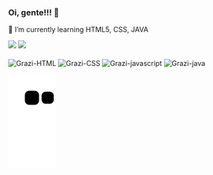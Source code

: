 ### Oi, gente!!! 👋

🌱 I’m currently learning HTML5, CSS, JAVA

<div>
  <img height ="180em" src="https://github-readme-stats.vercel.app/api?username=agraziella&show_icons=true&theme=dark&include_all_commits=true&count_private=true"/>
  <img height ="180em" src="https://github-readme-stats.vercel.app/api/top-langs/?username=agraziella&layout=compact&langs_count=16&theme=dark"/>
</div>

<div style ="display: inline_block"><br>
  <img align="center" alt="Grazi-HTML" height="30" width="40" src="https://cdn.jsdelivr.net/gh/devicons/devicon/icons/html5/html5-original.svg" />
  <img align="center" alt="Grazi-CSS" height="30" width="40" src="https://cdn.jsdelivr.net/gh/devicons/devicon/icons/css3/css3-original.svg" />
  <img align="center" alt="Grazi-javascript" height="30" width="40" src="https://cdn.jsdelivr.net/gh/devicons/devicon/icons/javascript/javascript-original.svg" />
  <img align="center" alt="Grazi-java" height="30" width="40" src="https://cdn.jsdelivr.net/gh/devicons/devicon/icons/java/java-original.svg" /> 

  ![Snake animation](https://github.com/agraziella/agraziella/blob/output/github-contribution-grid-snake.svg)
</div>
